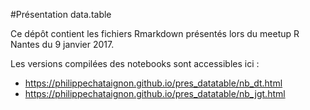 #Présentation data.table

Ce dépôt contient les fichiers Rmarkdown présentés lors du meetup R Nantes du 9 janvier 2017.

Les versions compilées des notebooks sont accessibles ici :
* https://philippechataignon.github.io/pres_datatable/nb_dt.html
* https://philippechataignon.github.io/pres_datatable/nb_jgt.html
